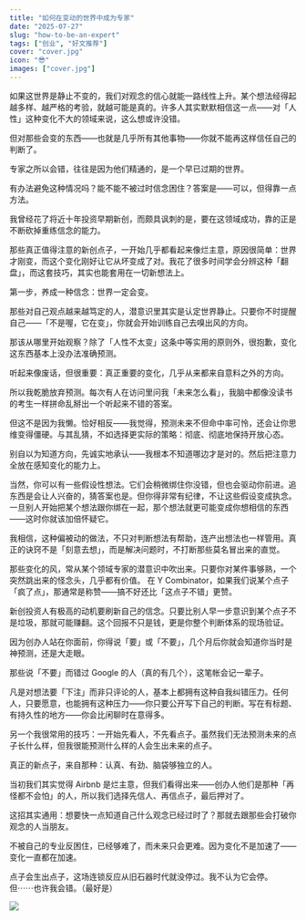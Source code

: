 ```yaml
---
title: "如何在变动的世界中成为专家"
date: "2025-07-27"
slug: "how-to-be-an-expert"
tags: ["创业", "好文推荐"]
cover: "cover.jpg"
icon: "😎"
images: ["cover.jpg"]
---
```

如果这世界是静止不变的，我们对观念的信心就能一路线性上升。某个想法经得起越多样、越严格的考验，就越可能是真的。许多人其实默默相信这一点——对「人性」这种变化不大的领域来说，这么想或许没错。



但对那些会变的东西——也就是几乎所有其他事物——你就不能再这样信任自己的判断了。



专家之所以会错，往往是因为他们精通的，是一个早已过期的世界。



有办法避免这种情况吗？能不能不被过时信念困住？答案是——可以，但得靠一点方法。



我曾经花了将近十年投资早期新创，而颇具讽刺的是，要在这领域成功，靠的正是不断砍掉重练信念的能力。



那些真正值得注意的新创点子，一开始几乎都看起来像烂主意，原因很简单：世界才刚变，而这个变化刚好让它从坏变成了对。我花了很多时间学会分辨这种「翻盘」，而这套技巧，其实也能套用在一切新想法上。



第一步，养成一种信念：世界一定会变。



那些对自己观点越来越笃定的人，潜意识里其实是认定世界静止。只要你不时提醒自己——「不是喔，它在变」，你就会开始训练自己去嗅出风的方向。



那该从哪里开始观察？除了「人性不太变」这条中等实用的原则外，很抱歉，变化这东西基本上没办法准确预测。



听起来像废话，但很重要：真正重要的变化，几乎从来都来自意料之外的方向。



所以我乾脆放弃预测。每次有人在访问里问我「未来怎么看」，我脑中都像没读书的考生一样拼命乱掰出一个听起来不错的答案。



但这不是因为我懒。恰好相反——我觉得，预测未来不但命中率可怜，还会让你思维变得僵硬。与其乱猜，不如选择更实际的策略：彻底、彻底地保持开放心态。



别自以为知道方向，先诚实地承认——我根本不知道哪边才是对的。然后把注意力全放在感知变化的能力上。



当然，你可以有一些假设性想法。它们会稍微绑住你没错，但也会驱动你前进。追东西是会让人兴奋的，猜答案也是。但你得非常有纪律，不让这些假设变成执念。
一旦别人开始把某个想法跟你绑在一起，那个想法就更可能变成你想相信的东西——这时你就该加倍怀疑它。



我相信，这种偏被动的做法，不只对判断想法有帮助，连产出想法也一样管用。真正的诀窍不是「刻意去想」，而是解决问题时，不打断那些莫名冒出来的直觉。



那些变化的风，常从某个领域专家的潜意识中吹出来。只要你对某件事够熟，一个突然跳出来的怪念头，几乎都有价值。
在 Y Combinator，如果我们说某个点子「疯了点」，那通常是称赞——搞不好还比「这点子不错」更赞。



新创投资人有极高的动机要刷新自己的信念。只要比别人早一步意识到某个点子不是垃圾，那就可能赚翻。这个回报不只是钱，更是你整个判断体系的现场验证。



因为创办人站在你面前，你得说「要」或「不要」，几个月后你就会知道你当时是神预测，还是大走眼。



那些说「不要」而错过 Google 的人（真的有几个），这笔帐会记一辈子。



凡是对想法要「下注」而非只评论的人，基本上都拥有这种自我纠错压力。任何人，只要愿意，也能拥有这种压力——你只要公开写下自己的判断。写在有标题、有持久性的地方——你会比闲聊时在意得多。



另一个我很常用的技巧：一开始先看人，不先看点子。虽然我们无法预测未来的点子长什么样，但我很能预测什么样的人会生出未来的点子。



真正的新点子，来自那种：认真、有劲、脑袋够独立的人。



当初我们其实觉得 Airbnb 是烂主意，但我们看得出来——创办人他们是那种「再怪都不会怕」的人，所以我们选择先信人、再信点子，最后押对了。



这招其实通用：想要快一点知道自己什么观念已经过时了？那就去跟那些会打破你观念的人当朋友。



不被自己的专业反困住，已经够难了，而未来只会更难。因为变化不是加速了——变化一直都在加速。



点子会生出点子，这场连锁反应从旧石器时代就没停过。我不认为它会停。
但⋯⋯也许我会错。（最好是）




![](https://prod-files-secure.s3.us-west-2.amazonaws.com/112d0858-5090-4d34-a606-b75eb8d65fd2/46476355-9cf3-4e99-9b7a-3531bc426380/1000202064.png?X-Amz-Algorithm=AWS4-HMAC-SHA256&X-Amz-Content-Sha256=UNSIGNED-PAYLOAD&X-Amz-Credential=ASIAZI2LB466VC3YKBNO%2F20250926%2Fus-west-2%2Fs3%2Faws4_request&X-Amz-Date=20250926T203151Z&X-Amz-Expires=3600&X-Amz-Security-Token=IQoJb3JpZ2luX2VjEAwaCXVzLXdlc3QtMiJHMEUCIQCsiEEdDT9Vdlx5%2FJoEYAB%2FiCqa86LZg0lCwk47FnAdRgIgSWujXLsuWMbfhL7TeR%2B%2Bg%2FMgCXCIgkTgs367YAor8rgqiAQIlf%2F%2F%2F%2F%2F%2F%2F%2F%2F%2FARAAGgw2Mzc0MjMxODM4MDUiDPS%2B3TYLi5k6zhOS%2FCrcA30o%2BdP1buNZIgB%2FiSfTWu%2Fb2UXwVPvmUGD35WHwjzyxCJNhze7rD7lBVDoQhrUKp4bGq09AK%2Bn62jBIUHJA9BtEv4B17cvj9TBRidyxoTvhMOO2u2E6vyNaDGjcm90QWZ6LEWrf29vMhTkb6tsnwdtdonxNpwHcuddH7ahwM71XopDWGGlF3%2FZsTOsw7ojQdSdjw0bMcsmpFxRIK6A8hcsvH3WqCsVd2vWFcjiqhikxePgoiVmo9nNSnh7VQS%2FpVeD2ifBHXD2bIdjPbrcEQKYw6zOkMJOcThUsKsGVVaxUtuvyehqLxSHlfR4OeKihcPyOL78T2pJTUlfNrIuaCYd2DATVasbPx2bhQXOnBwxuEg%2Fb%2BPr6EjsJDwqEBW3B51tLyagREW3P6%2FV25E95tKqeAjEBQNo%2Bqrr3MuxPDlSZ9Vrybt%2FmtUsRbCBos2Xu3B%2BQGm7b0Bvb7s1kcPcbN2%2Bu3i2D15selV5nZGoLaHYz3O48cK5izAJGVW16b0sCfloW3Vw0G5j5WvPQ6plHrm%2BQjlPhuO8X7O46nwvsv33pqYa9uJxI1aRkVuW3kOvm6wtuqJJeXeKZTeXqVc1S606ZOaXXruOksCTN3dZH9CPsDL6xde6ahqXGCwxQMOja28YGOqUBgp0Vhmi7MJBJwnqbRlZwXpHBEyTFh%2Fro9qw7Rihn8uoFhWdCNiHnFvfYA3A0i%2F84HvO3N1D%2FgIt0oM1USi0h1%2BH8TPM3iDRmBIRHpRW%2BWX4FWxg03FTDfqpFxEsBeQyMJCFnIdNy4F81kJRhPGyBg9jWyZTtvZqRW2remfHfJDJc6urW%2BJUPzrzibxi2KkmTWNtvccMRgnAdavXmQg9PhQ9Oc%2B3v&X-Amz-Signature=3599d962c535732b4935b54ed59db163b452d6d52ac42297eaf950753d205f3d&X-Amz-SignedHeaders=host&x-amz-checksum-mode=ENABLED&x-id=GetObject)

